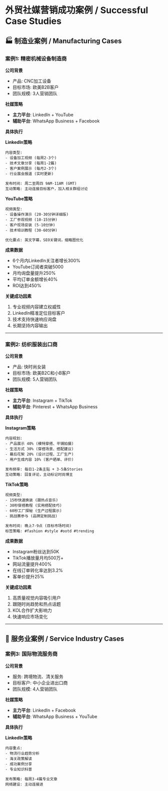 # 外贸社媒营销成功案例 / Successful Case Studies

## 🏭 制造业案例 / Manufacturing Cases

### 案例1: 精密机械设备制造商

**公司背景**
- 产品: CNC加工设备
- 目标市场: 欧美B2B客户
- 团队规模: 3人营销团队

**社媒策略**
- **主力平台**: LinkedIn + YouTube
- **辅助平台**: WhatsApp Business + Facebook

**具体执行**

**LinkedIn策略**
```
内容类型: 
- 设备加工视频 (每周2-3个)
- 技术文章分享 (每周1-2篇)
- 客户案例展示 (每月2-3个)
- 行业展会报道 (实时更新)

发布时间: 周二至周四 9AM-11AM (GMT)
互动策略: 主动连接目标客户，加入相关群组讨论
```

**YouTube策略**
```
视频类型:
- 设备操作演示 (20-30分钟详细版)
- 工厂参观视频 (10-15分钟)
- 客户现场安装 (5-10分钟)
- 技术培训教程 (30-60分钟)

优化要点: 英文字幕，SEO关键词，缩略图优化
```

**成果数据**
- 6个月内LinkedIn关注者增长300%
- YouTube订阅者突破5000
- 月均询盘量提升250%
- 平均订单金额增长40%
- ROI达到450%

**关键成功因素**
1. 专业视频内容建立权威性
2. LinkedIn精准定位目标客户
3. 技术支持快速响应询盘
4. 长期坚持内容输出

---

### 案例2: 纺织服装出口商

**公司背景**
- 产品: 快时尚女装
- 目标市场: 欧美B2C和小B客户
- 团队规模: 5人营销团队

**社媒策略**
- **主力平台**: Instagram + TikTok
- **辅助平台**: Pinterest + WhatsApp Business

**具体执行**

**Instagram策略**
```
内容规划:
- 产品展示 40% (模特穿搭、平铺拍摄)
- 生活方式 30% (穿搭场景、搭配建议)  
- 幕后花絮 20% (设计过程、工厂生产)
- 用户生成内容 10% (客户晒单、评价)

发布频率: 每日1-2条主贴 + 3-5条Stories
互动策略: 回复评论，主动标记时尚博主
```

**TikTok策略**
```
视频类型:
- 15秒快速换装 (跟热点音乐)
- 30秒穿搭教程 (实用搭配技巧)
- 60秒工厂探秘 (生产过程展示)
- 挑战赛参与 (品牌定制挑战)

发布时间: 晚上7-9点 (目标市场时间)
标签策略: #fashion #style #ootd #trending
```

**成果数据**
- Instagram粉丝达到50K
- TikTok播放量月均500万+
- 网站流量提升400%
- 在线订单转化率达到3.2%
- 客单价提升25%

**关键成功因素**
1. 高质量视觉内容吸引用户
2. 跟随时尚趋势和热点话题
3. KOL合作扩大影响力
4. 快速响应市场变化

---

## 🏢 服务业案例 / Service Industry Cases

### 案例3: 国际物流服务商

**公司背景**
- 服务: 跨境物流、清关服务
- 目标客户: 中小企业进出口商
- 团队规模: 4人营销团队

**社媒策略**
- **主力平台**: LinkedIn + Facebook
- **辅助平台**: WhatsApp Business + YouTube

**具体执行**

**LinkedIn策略**
```
内容重点:
- 物流行业趋势分析
- 海关政策解读
- 成功案例分享
- 专业知识科普

发布策略: 每周3-4篇专业文章
网络建设: 主动连接进
